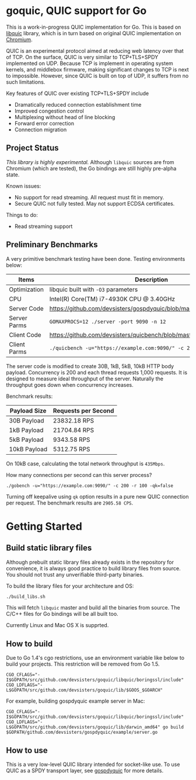 goquic, QUIC support for Go
===========================

This is a work-in-progress QUIC implementation for Go. This is based on
[libquic](https://github.com/devsisters/libquic) library, which is in turn based
on original QUIC implementation on [Chromium](http://www.chromium.org/quic).

QUIC is an experimental protocol aimed at reducing web latency over that of TCP.
On the surface, QUIC is very similar to TCP+TLS+SPDY implemented on UDP. Because
TCP is implement in operating system kernels, and middlebox firmware, making
significant changes to TCP is next to impossible. However, since QUIC is built
on top of UDP, it suffers from no such limitations.

Key features of QUIC over existing TCP+TLS+SPDY include

  * Dramatically reduced connection establishment time
  * Improved congestion control
  * Multiplexing without head of line blocking
  * Forward error correction
  * Connection migration

## Project Status

*This library is highly experimental.* Although `libquic` sources are from
Chromium (which are tested), the Go bindings are still highly pre-alpha state.

Known issues:

  * No support for read streaming. All request must fit in memory.
  * Secure QUIC not fully tested. May not support ECDSA certificates.

Things to do:

  * Read streaming support

## Preliminary Benchmarks

A very primitive benchmark testing have been done. Testing environments below:

| Items        | Description                                               |
| ------------ | --------------------------------------------------------- |
| Optimization | libquic built with `-O3` parameters                       |
| CPU          | Intel(R) Core(TM) i7-4930K CPU @ 3.40GHz                  |
| Server Code  | https://github.com/devsisters/gospdyquic/blob/master/example/server.go |
| Server Parms | `GOMAXPROCS=12 ./server -port 9090 -n 12`                 |
| Client Code  | https://github.com/devsisters/quicbench/blob/master/quicbench.go |
| Client Parms | `./quicbench -u="https://example.com:9090/" -c 200 -r 1000` |

The server code is modified to create 30B, 1kB, 5kB, 10kB HTTP body payload.
Concurrency is 200 and each thread requests 1,000 requests. It is designed to
measure ideal throughput of the server. Naturally the throughput goes down when
concurrency increases.

Benchmark results:

| Payload Size | Requests per Second |
| ------------ | ------------------- |
| 30B Payload  | 23832.18 RPS        |
| 1kB Payload  | 21704.84 RPS        |
| 5kB Payload  | 9343.58 RPS         |
| 10kB Payload | 5312.75 RPS         |

On 10kB case, calculating the total network throughput is `435Mbps`.

How many connections per second can this server process?

`./gobench -u="https://example.com:9090/" -c 200 -r 100 -qk=false`

Turning off keepalive using `qk` option results in a pure new QUIC connection
per request. The benchmark results are `2905.58 CPS`.


Getting Started
===============

## Build static library files

Although prebuilt static library files already exists in the repository for
convenience, it is always good practice to build library files from source. You
should not trust any unverifiable third-party binaries.

To build the library files for your architecture and OS:

```bash
./build_libs.sh
```

This will fetch `libquic` master and build all the binaries from source. The
C/C++ files for Go bindings will be all built too.

Currently Linux and Mac OS X is supprted.

## How to build

Due to Go 1.4's cgo restrictions, use an environment variable like below to
build your projects. This restriction will be removed from Go 1.5.

`CGO_CFLAGS="-I$GOPATH/src/github.com/devsisters/goquic/libquic/boringssl/include" CGO_LDFLAGS="-L$GOPATH/src/github.com/devsisters/goquic/lib/$GOOS_$GOARCH"`

For example, building gospdyquic example server in Mac:

`CGO_CFLAGS="-I$GOPATH/src/github.com/devsisters/goquic/libquic/boringssl/include" CGO_LDFLAGS="-L$GOPATH/src/github.com/devsisters/goquic/lib/darwin_amd64" go build $GOPATH/github.com/devsisters/gospdyquic/example/server.go`

## How to use

This is a very low-level QUIC library intended for socket-like use. To use QUIC
as a SPDY transport layer, see
[gospdyquic](https://github.com/devsisters/gospdyquic) for more details.
